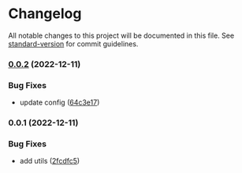 # Changelog

All notable changes to this project will be documented in this file. See [standard-version](https://github.com/conventional-changelog/standard-version) for commit guidelines.

### [0.0.2](/github.com/future-wd/hugo-imaging-common/compare/v0.0.1...v0.0.2) (2022-12-11)


### Bug Fixes

* update config ([64c3e17](/github.com/future-wd/hugo-imaging-common/commit/64c3e17f7ee778025913af26abcd64e8ee0fde7f))

### 0.0.1 (2022-12-11)


### Bug Fixes

* add utils ([2fcdfc5](/github.com/future-wd/hugo-imaging-common/commit/2fcdfc59594cbec303ed1d12ccd8b6f90fb36699))
